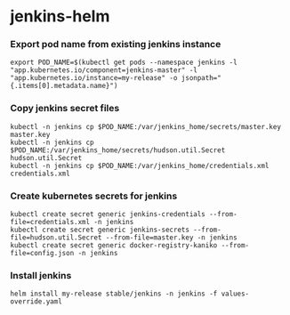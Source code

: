 # jenkins-helm

### Export pod name from existing jenkins instance
```
export POD_NAME=$(kubectl get pods --namespace jenkins -l "app.kubernetes.io/component=jenkins-master" -l "app.kubernetes.io/instance=my-release" -o jsonpath="{.items[0].metadata.name}")
```

### Copy jenkins secret files
```
kubectl -n jenkins cp $POD_NAME:/var/jenkins_home/secrets/master.key master.key
kubectl -n jenkins cp $POD_NAME:/var/jenkins_home/secrets/hudson.util.Secret hudson.util.Secret
kubectl -n jenkins cp $POD_NAME:/var/jenkins_home/credentials.xml credentials.xml
```

### Create kubernetes secrets for jenkins
```
kubectl create secret generic jenkins-credentials --from-file=credentials.xml -n jenkins
kubectl create secret generic jenkins-secrets --from-file=hudson.util.Secret --from-file=master.key -n jenkins
kubectl create secret generic docker-registry-kaniko --from-file=config.json -n jenkins
```

### Install jenkins 
```
helm install my-release stable/jenkins -n jenkins -f values-override.yaml
```